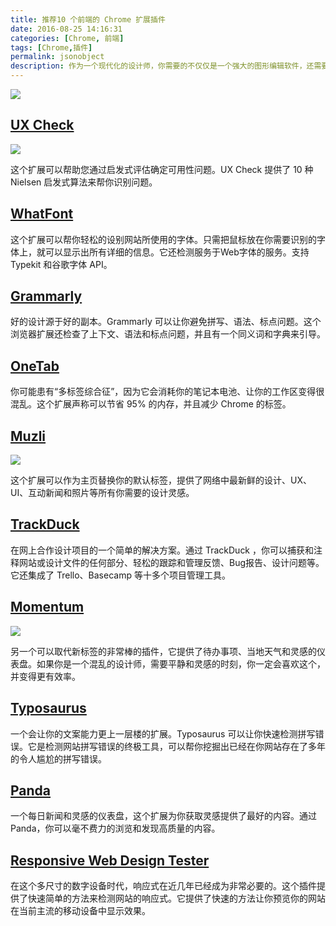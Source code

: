 ```yaml
---
title: 推荐10 个前端的 Chrome 扩展插件
date: 2016-08-25 14:16:31
categories: [Chrome, 前端]
tags: [Chrome,插件]
permalink: jsonobject
description: 作为一个现代化的设计师，你需要的不仅仅是一个强大的图形编辑软件，还需要浏览器中的快速开发工具。设计师和开发者喜欢使用 Chrome，因为它速度快、可靠，并且提供了非常丰富的扩展插件。我这里列出来一些对设计师来说是非常棒的扩展插件，可以帮你节省时间、提升你的注意力和效率。
---
```

<!--more-->

![](https://laod.org/wp-content/uploads/2016/02/chrome-logo.png)
## [UX Check](http://www.uxcheck.co/)
![](https://laod.org/wp-content/uploads/2016/02/chrome-ux-check.png)

这个扩展可以帮助您通过启发式评估确定可用性问题。UX Check 提供了 10 种 Nielsen 启发式算法来帮你识别问题。

## [WhatFont](https://chrome.google.com/webstore/detail/whatfont/jabopobgcpjmedljpbcaablpmlmfcogm?hl=en)
这个扩展可以帮你轻松的设别网站所使用的字体。只需把鼠标放在你需要识别的字体上，就可以显示出所有详细的信息。它还检测服务于Web字体的服务。支持 Typekit 和谷歌字体 API。

## [Grammarly](https://app.grammarly.com/)
好的设计源于好的副本。Grammarly 可以让你避免拼写、语法、标点问题。这个浏览器扩展还检查了上下文、语法和标点问题，并且有一个同义词和字典来引导。

## [OneTab](http://www.one-tab.com/)
你可能患有“多标签综合征”，因为它会消耗你的笔记本电池、让你的工作区变得很混乱。这个扩展声称可以节省 95% 的内存，并且减少 Chrome 的标签。

## [Muzli](https://chrome.google.com/webstore/detail/muzli-2-stay-inspired/glcipcfhmopcgidicgdociohdoicpdfc)
![](https://laod.org/wp-content/uploads/2016/02/chrome-muzli.jpg)

这个扩展可以作为主页替换你的默认标签，提供了网络中最新鲜的设计、UX、UI、互动新闻和照片等所有你需要的设计灵感。

## [TrackDuck]()
在网上合作设计项目的一个简单的解决方案。通过 TrackDuck ，你可以捕获和注释网站或设计文件的任何部分、轻松的跟踪和管理反馈、Bug报告、设计问题等。它还集成了 Trello、Basecamp 等十多个项目管理工具。

## [Momentum](https://chrome.google.com/webstore/detail/trackduck-tool-for-visual/ekhfapehhkdanmgjkgagafnilhomfkek)
![](https://laod.org/wp-content/uploads/2016/02/chrome-momentum.jpg)

另一个可以取代新标签的非常棒的插件，它提供了待办事项、当地天气和灵感的仪表盘。如果你是一个混乱的设计师，需要平静和灵感的时刻，你一定会喜欢这个，并变得更有效率。

## [Typosaurus](https://chrome.google.com/webstore/detail/typosaurus/nhiicdhlbhmlakdghmgalaccooknhjmp)
一个会让你的文案能力更上一层楼的扩展。Typosaurus 可以让你快速检测拼写错误。它是检测网站拼写错误的终极工具，可以帮你挖掘出已经在你网站存在了多年的令人尴尬的拼写错误。

## [Panda](http://usepanda.com/)
一个每日新闻和灵感的仪表盘，这个扩展为你获取灵感提供了最好的内容。通过 Panda，你可以毫不费力的浏览和发现高质量的内容。

## [Responsive Web Design Tester](https://chrome.google.com/webstore/detail/responsive-web-design-tes/objclahbaimlfnbjdeobicmmlnbhamkg?hl=en)
在这个多尺寸的数字设备时代，响应式在近几年已经成为非常必要的。这个插件提供了快速简单的方法来检测网站的响应式。它提供了快速的方法让你预览你的网站在当前主流的移动设备中显示效果。

